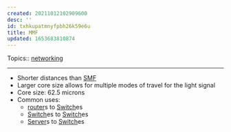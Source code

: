 ```yaml
---
created: 20211012102909600
desc: ''
id: txhkupatmnyfpbh26k59e6u
title: MMF
updated: 1653683810874
---
```

   
Topics::  [networking](../topics/networking.md)   
   
   
---   
   
   
- Shorter distances than [SMF](../devlog/smf.md)   
- Larger core size allows for multiple modes of travel for the light signal   
- Core size: 62.5 microns   
- Common uses:   
  - [router](../devlog/router.md)s to [Switch](../devlog/switch.md)es   
  - [Switch](../devlog/switch.md)es to [Switch](../devlog/switch.md)es   
  - [Server](../devlog/server.md)s to [Switch](../devlog/switch.md)es